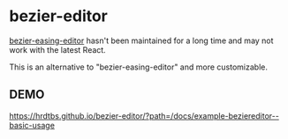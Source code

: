 # bezier-editor

[bezier-easing-editor](https://github.com/gre/bezier-easing-editor) hasn't been maintained for a long time and may not work with the latest React.

This is an alternative to "bezier-easing-editor" and more customizable.

## DEMO

https://hrdtbs.github.io/bezier-editor/?path=/docs/example-beziereditor--basic-usage

